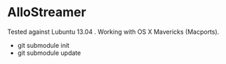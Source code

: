 AlloStreamer
============

Tested against Lubuntu 13.04 .
Working with OS X Mavericks (Macports).

- git submodule init
- git submodule update

